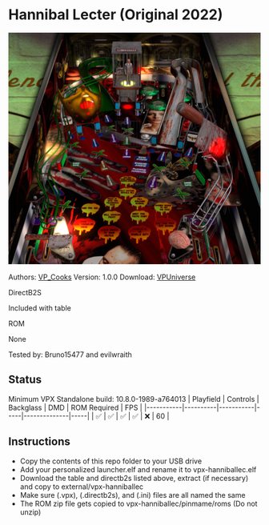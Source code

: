 # Hannibal Lecter (Original 2022)

![Table Preview](https://github.com/evilwraith/vpx-images/blob/main/vpx-hanniballec.png)

Authors: [VP_Cooks](https://vpuniverse.com/profile/33960-vp_cooks/)
Version: 1.0.0
Download: [VPUniverse](https://vpuniverse.com/files/file/11941-hannibal-lecter-vp_cooks/)

DirectB2S

Included with table

ROM

None

Tested by: Bruno15477 and evilwraith

## Status 

Minimum VPX Standalone build: 10.8.0-1989-a764013
| Playfield | Controls | Backglass | DMD | ROM Required | FPS | 
|-----------|----------|-----------|-----|--------------|-----|
| :white_check_mark: | :white_check_mark: | :white_check_mark: | :white_check_mark: | :x: | 60 |

## Instructions

- Copy the contents of this repo folder to your USB drive
- Add your personalized launcher.elf and rename it to vpx-hanniballec.elf
- Download the table and directb2s listed above, extract (if necessary) and copy to external/vpx-hanniballec
- Make sure (.vpx), (.directb2s), and (.ini) files are all named the same
- The ROM zip file gets copied to vpx-hanniballec/pinmame/roms (Do not unzip)